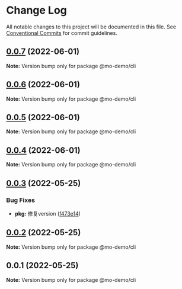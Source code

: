 # Change Log

All notable changes to this project will be documented in this file.
See [Conventional Commits](https://conventionalcommits.org) for commit guidelines.

## [0.0.7](https://github.com/payne608/lerna-best-practice/compare/v0.0.6...v0.0.7) (2022-06-01)

**Note:** Version bump only for package @mo-demo/cli





## [0.0.6](https://github.com/payne608/lerna-best-practice/compare/v0.0.5...v0.0.6) (2022-06-01)

**Note:** Version bump only for package @mo-demo/cli





## [0.0.5](https://github.com/payne608/lerna-best-practice/compare/v0.0.4...v0.0.5) (2022-06-01)

**Note:** Version bump only for package @mo-demo/cli





## [0.0.4](https://github.com/payne608/lerna-best-practice/compare/v0.0.3...v0.0.4) (2022-06-01)

**Note:** Version bump only for package @mo-demo/cli





## [0.0.3](https://github.com/payne608/lerna-best-practice/compare/v0.0.2...v0.0.3) (2022-05-25)


### Bug Fixes

* **pkg:** 修复version ([f473e14](https://github.com/payne608/lerna-best-practice/commit/f473e148660569585bbb8ee440825cfdffa7873c))





## [0.0.2](https://github.com/payne608/lerna-best-practice/compare/v0.0.1...v0.0.2) (2022-05-25)

**Note:** Version bump only for package @mo-demo/cli





## 0.0.1 (2022-05-25)

**Note:** Version bump only for package @mo-demo/cli
